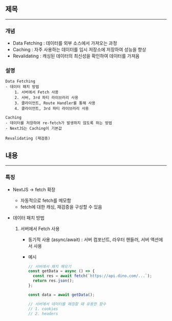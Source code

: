 ## 제목

---

### 개념

- Data Fetching : 데이터를 외부 소스에서 가져오는 과정
- Caching : 자주 사용하는 데이터를 임시 저장소에 저장하여 성능을 향상
- Revalidating : 캐싱된 데이터의 최신성을 확인하여 데이터를 가져옴

### 설명

```notion
Data Fetching
- 데이터 패치 방법
	1. 서버에서 Fetch 사용
	2. 서버, 3rd 파티 라이브러리 사용
	3. 클라이언트, Route Handler를 통해 사용
	4. 클라이언트, 3rd 파티 라이브러리 사용

Caching
- 데이터를 저장하여 re-fetch가 발생하지 않도록 하는 방법
- NextJS는 Caching이 기본값

Revalidating (재검증)
```

## 내용

---

### 특징

- NextJS → fetch 확장

  - 자동적으로 fetch를 메모함
  - fetch에 대한 캐싱, 재검증을 구성할 수 있음

- 데이터 패치 방법

  1. 서버에서 Fetch 사용

     - 동기적 사용 (async/await) : 서버 컴포넌트, 라우터 핸들러, 서버 액션에서 사용
     - 예시

       ```jsx
       // 서버에서 패치 해오기
       const getData = async () => {
         const res = await fetch(`https://api.dino.com/...`);
         return res.json();
       };

       const data = await getData();

       // 서버에서 데이터를 패칭할 때 유용한 함수
       // 1. cookies
       // 2. headers
       ```

